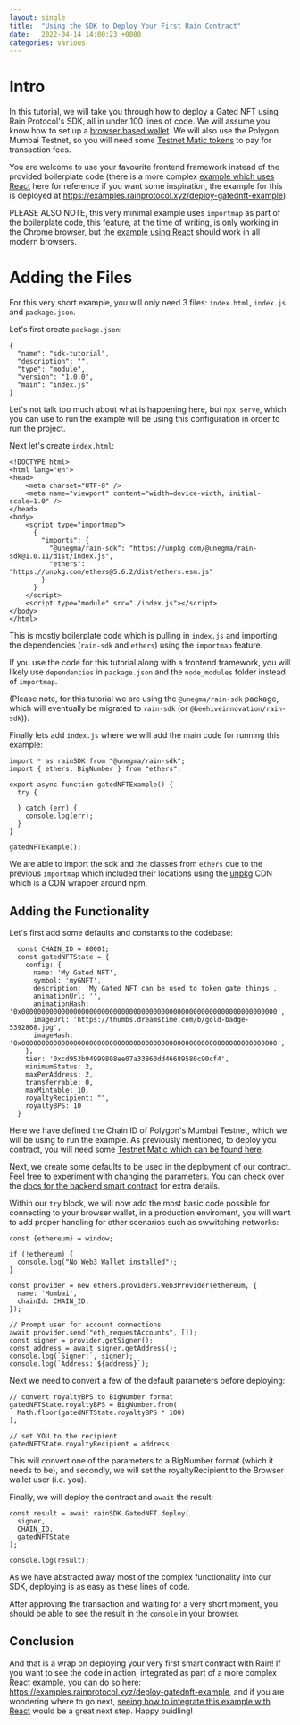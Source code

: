 ```yaml
---
layout: single
title:  "Using the SDK to Deploy Your First Rain Contract"
date:   2022-04-14 14:00:23 +0000
categories: various
---
```


# Intro

In this tutorial, we will take you through how to deploy a Gated NFT using Rain Protocol's SDK, all in under 100 lines of code. We will assume you know how to set up a [browser based wallet][metamask]. We will also use the Polygon Mumbai Testnet, so you will need some [Testnet Matic tokens][mumbai] to pay for transaction fees.

You are welcome to use your favourite frontend framework instead of the provided boilerplate code (there is a more complex [example which uses React][react-example] here for reference if you want some inspiration, the example for this is deployed at https://examples.rainprotocol.xyz/deploy-gatednft-example).

PLEASE ALSO NOTE, this very minimal example uses `importmap` as part of the boilerplate code, this feature, at the time of writing, is only working in the Chrome browser, but the [example using React][react-example] should work in all modern browsers.

# Adding the Files

For this very short example, you will only need 3 files: `index.html`, `index.js` and `package.json`.

Let's first create `package.json`:

```
{
  "name": "sdk-tutorial",
  "description": "",
  "type": "module",
  "version": "1.0.0",
  "main": "index.js"
}
```

Let's not talk too much about what is happening here, but `npx serve`, which you can use to run the example will be using this configuration in order to run the project.

Next let's create `index.html`:

```
<!DOCTYPE html>
<html lang="en">
<head>
    <meta charset="UTF-8" />
    <meta name="viewport" content="width=device-width, initial-scale=1.0" />
</head>
<body>
    <script type="importmap">
      {
        "imports": {
          "@unegma/rain-sdk": "https://unpkg.com/@unegma/rain-sdk@1.0.11/dist/index.js",
          "ethers": "https://unpkg.com/ethers@5.6.2/dist/ethers.esm.js"
        }
      }
    </script>
    <script type="module" src="./index.js"></script>
</body>
</html>
```

This is mostly boilerplate code which is pulling in `index.js` and importing the dependencies (`rain-sdk` and `ethers`) using the `importmap` feature.

If you use the code for this tutorial along with a frontend framework, you will likely use `dependencies` in `package.json` and the `node_modules` folder instead of `importmap`. 

(Please note, for this tutorial we are using the `@unegma/rain-sdk` package, which will eventually be migrated to `rain-sdk` (or `@beehiveinnovation/rain-sdk`)).

Finally lets add `index.js` where we will add the main code for running this example:

```
import * as rainSDK from "@unegma/rain-sdk";
import { ethers, BigNumber } from "ethers";

export async function gatedNFTExample() {
  try {
  
  } catch (err) {
    console.log(err);
  }
}

gatedNFTExample();
```

We are able to import the sdk and the classes from `ethers` due to the previous `importmap` which included their locations using the [unpkg][unpkg] CDN which is a CDN wrapper around npm.

## Adding the Functionality

Let's first add some defaults and constants to the codebase:

```
  const CHAIN_ID = 80001;
  const gatedNFTState = {
    config: {
      name: 'My Gated NFT',
      symbol: 'myGNFT',
      description: 'My Gated NFT can be used to token gate things',
      animationUrl: '',
      animationHash: '0x0000000000000000000000000000000000000000000000000000000000000000',
      imageUrl: 'https://thumbs.dreamstime.com/b/gold-badge-5392868.jpg',
      imageHash: '0x0000000000000000000000000000000000000000000000000000000000000000',
    },
    tier: '0xcd953b94999808ee07a33860dd46689580c90cf4',
    minimumStatus: 2,
    maxPerAddress: 2,
    transferrable: 0,
    maxMintable: 10,
    royaltyRecipient: "",
    royaltyBPS: 10
  }
```

Here we have defined the Chain ID of Polygon's Mumbai Testnet, which we will be using to run the example. As previously mentioned, to deploy you contract, you will need some [Testnet Matic which can be found here][mumbai].

Next, we create some defaults to be used in the deployment of our contract. Feel free to experiment with changing the parameters. You can check over the [docs for the backend smart contract][docs] for extra details.

Within our `try` block, we will now add the most basic code possible for connecting to your browser wallet, in a production enviroment, you will want to add proper handling for other scenarios such as swwitching networks:

```
const {ethereum} = window;

if (!ethereum) {
  console.log("No Web3 Wallet installed");
}

const provider = new ethers.providers.Web3Provider(ethereum, {
  name: 'Mumbai',
  chainId: CHAIN_ID,
});

// Prompt user for account connections
await provider.send("eth_requestAccounts", []);
const signer = provider.getSigner();
const address = await signer.getAddress();
console.log(`Signer:`, signer);
console.log(`Address: ${address}`);
```

Next we need to convert a few of the default parameters before deploying:

```
// convert royaltyBPS to BigNumber format
gatedNFTState.royaltyBPS = BigNumber.from(
  Math.floor(gatedNFTState.royaltyBPS * 100)
);

// set YOU to the recipient
gatedNFTState.royaltyRecipient = address;
```

This will convert one of the parameters to a BigNumber format (which it needs to be), and secondly, we will set the royaltyRecipient to the Browser wallet user (i.e. you).

Finally, we will deploy the contract and `await` the result:

```
const result = await rainSDK.GatedNFT.deploy(
  signer,
  CHAIN_ID,
  gatedNFTState
);

console.log(result);
```

As we have abstracted away most of the complex functionality into our SDK, deploying is as easy as these lines of code.

After approving the transaction and waiting for a very short moment, you should be able to see the result in the `console` in your browser.

## Conclusion

And that is a wrap on deploying your very first smart contract with Rain! If you want to see the code in action, integrated as part of a more complex React example, you can do so here: https://examples.rainprotocol.xyz/deploy-gatednft-example, and if you are wondering where to go next, [seeing how to integrate this example with React][react-example] would be a great next step. Happy buidling!

[docs]: https://docs.rainprotocol.xyz
[react-example]: https://github.com/beehive-innovation/examples.rainprotocol.xyz/tree/master/src/examples/DeployGatedNFTExample
[unpkg]: https://unpkg.com/
[mumbai]: https://faucet.polygon.technology/
[metamask]: https://www.youtube.com/watch?v=6h_liI6atEk